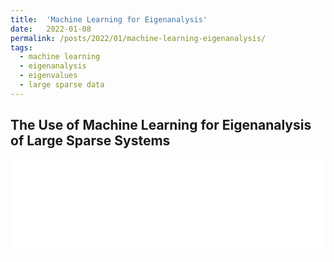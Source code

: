 ```yaml
---
title:  'Machine Learning for Eigenanalysis'
date:   2022-01-08
permalink: /posts/2022/01/machine-learning-eigenanalysis/
tags:
  - machine learning
  - eigenanalysis
  - eigenvalues
  - large sparse data
---
```


## The Use of Machine Learning for Eigenanalysis of Large Sparse Systems

<script>
  function resizeIframe(obj) {
    obj.style.height = obj.contentWindow.document.documentElement.scrollHeight + 'px';
  }
</script>

<iframe src="/files/2022-01-01-post-machine_learning_eigenanalysis/main.html" frameborder="0" scrolling="no" onload="resizeIframe(this)" width="100%"></iframe>